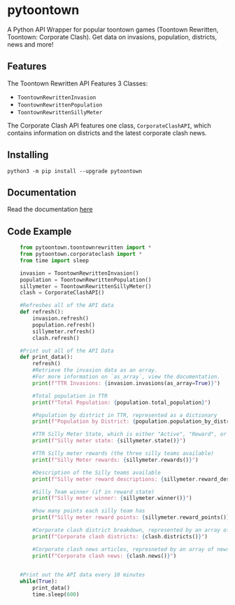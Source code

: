 # pytoontown
A Python API Wrapper for popular toontown games (Toontown Rewritten, Toontown: Corporate Clash). Get data on invasions, population, districts, news and more!

## Features

The Toontown Rewritten API Features 3 Classes:
* `ToontownRewrittenInvasion`
* `ToontownRewrittenPopulation`
* `ToontownRewrittenSillyMeter`

The Corporate Clash API features one class, `CorporateClashAPI`, which contains information on districts and the latest corporate clash news.

## Installing

`python3 -m pip install --upgrade pytoontown`

## Documentation

Read the documentation [here](./DOCS.md)

## Code Example

```python
    from pytoontown.toontownrewritten import *
    from pytoontown.corporateclash import *
    from time import sleep

    invasion = ToontownRewrittenInvasion()
    population = ToontownRewrittenPopulation()
    sillymeter = ToontownRewrittenSillyMeter()
    clash = CorporateClashAPI()

    #Refreshes all of the API data
    def refresh():
        invasion.refresh()
        population.refresh()
        sillymeter.refresh()
        clash.refresh()

    #Print out all of the API Data
    def print_data():
        refresh()
        #Retrieve the invasion data as an array.
        #For more information on `as_array`, view the documentation.
        print(f"TTR Invasions: {invasion.invasions(as_array=True)}")

        #Total population in TTR
        print(f"Total Population: {population.total_population}")

        #Population by district in TTR, represented as a dictionary
        print(f"Population by District: {population.population_by_district}")

        #TTR Silly Meter State, which is either "Active", "Reward", or "Inactive"
        print(f"Silly meter state: {sillymeter.state()}")

        #TTR Silly meter rewards (the three silly teams available)
        print(f"Silly Meter rewards: {sillymeter.rewards()}")

        #Description of the Silly teams available
        print(f"Silly meter reward descriptions: {sillymeter.reward_descriptions()}")

        #Silly Team winner (if in reward state)
        print(f"Silly meter winner: {sillymeter.winner()}")

        #how many points each silly team has
        print(f"Silly meter reward points: {sillymeter.reward_points()}")

        #Corporate clash district breakdown, represented by an array of district objects (dictionaries) (read documentation for more information)
        print(f"Corporate clash districts: {clash.districts()}")

        #Corporate clash news articles, represneted by an array of news articles (dictionaries) (read documentation for more information)
        print(f"Corporate clash news: {clash.news()}")

    
    #Print out the API data every 10 minutes
    while(True):
        print_data()
        time.sleep(600)

```


